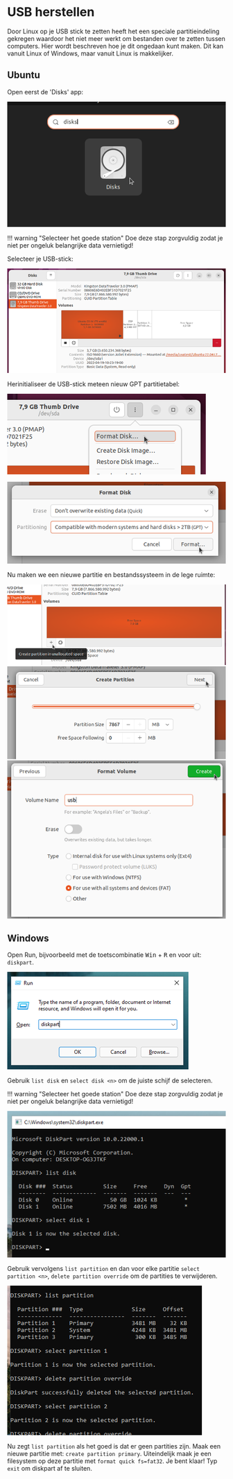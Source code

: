 # USB herstellen

Door Linux op je USB stick te zetten heeft het een speciale partitieindeling gekregen waardoor het niet meer werkt om bestanden over te zetten tussen computers. Hier wordt beschreven hoe je dit ongedaan kunt maken. Dit kan vanuit Linux of Windows, maar vanuit Linux is makkelijker.

## Ubuntu

Open eerst de 'Disks' app:

![zoeken naar disks app in gnome](../../assets/2204-disks-search.png)

!!! warning "Selecteer het goede station"
    Doe deze stap zorgvuldig zodat je niet per ongeluk belangrijke data vernietigd!

Selecteer je USB-stick:

![selecteer usb](../../assets/2204-disks-select.png)

Herinitialiseer de USB-stick meteen nieuw GPT partitietabel:

![format disk](../../assets/2204-disks-format.png)

![format disk 2](../../assets/2204-disks-format-gpt.png)

Nu maken we een nieuwe partitie en bestandssysteem in de lege ruimte:

![nieuwe partitie maken](../../assets/2204-disks-new-partition-1.png)
![nieuwe partitie maken](../../assets/2204-disks-new-partition-2.png)
![nieuwe partitie maken](../../assets/2204-disks-new-partition-3.png)


## Windows

Open Run, bijvoorbeeld met de toetscombinatie <kbd>Win</kbd> + <kbd>R</kbd> en voor uit: `diskpart`.

![screenshot run box](../../assets/win11-run-diskpart.png)

Gebruik `list disk` en `select disk <n>` om de juiste schijf de selecteren.

!!! warning "Selecteer het goede station"
    Doe deze stap zorgvuldig zodat je niet per ongeluk belangrijke data vernietigd!

![screenshot van disk selectie](../../assets/win11-diskpart-select.png)

Gebruik vervolgens `list partition` en dan voor elke partitie `select partition <n>`, `delete partition override` om de partities te verwijderen.

![screenshot van partities verwijderen](../../assets/win11-diskpart-delete.png)

Nu zegt `list partition` als het goed is dat er geen partities zijn. Maak een nieuwe partitie met: `create partition primary`. Uiteindelijk maak je een filesystem op deze partitie met `format quick fs=fat32`. Je bent klaar! Typ `exit` om diskpart af te sluiten.
